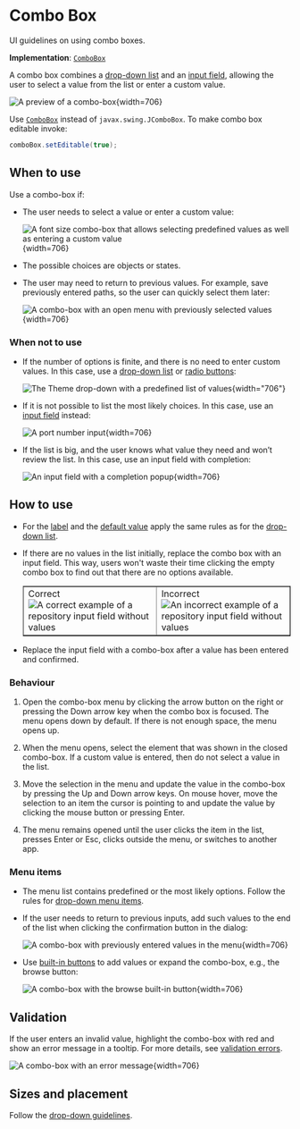 <!-- Copyright 2000-2024 JetBrains s.r.o. and contributors. Use of this source code is governed by the Apache 2.0 license. -->

# Combo Box

<link-summary>UI guidelines on using combo boxes.</link-summary>

<tldr>

**Implementation**: [`ComboBox`](%gh-ic%/platform/platform-api/src/com/intellij/openapi/ui/ComboBox.java)

</tldr>

A combo box combines a [drop-down list](drop_down.md) and an [input field](input_field.md), allowing the user to select a value from the list or enter a custom value.

![A preview of a combo-box](combobox.png){width=706}

Use [`ComboBox`](%gh-ic%/platform/platform-api/src/com/intellij/openapi/ui/ComboBox.java) instead of `javax.swing.JComboBox`.
To make combo box editable invoke:

```java
comboBox.setEditable(true);
```

## When to use

Use a combo-box if:

* The user needs to select a value or enter a custom value:

  ![A font size combo-box that allows selecting predefined values as well as entering a custom value](combobox_when_to_use_1.png){width=706}

* The possible choices are objects or states.


* The user may need to return to previous values. For example, save previously entered paths, so the user can quickly
  select them later:

  ![A combo-box with an open menu with previously selected values](combobox_when_to_use_2.png){width=706}

### When not to use

* If the number of options is finite, and there is no need to enter custom values. In this case, use a [drop-down list](drop_down.md) or [radio buttons](radio_button.md):

  ![The Theme drop-down with a predefined list of values](combobox_when_not_to_use_1.png){width="706"}

* If it is not possible to list the most likely choices. In this case, use an [input field](input_field.md) instead:
  
  ![A port number input](combobox_when_not_to_use_2.png){width=706}

* If the list is big, and the user knows what value they need and won’t review the list. In this case, use an input field with completion:
  
  ![An input field with a completion popup](combobox_when_not_to_use_3.png){width=706}

## How to use

* For the [label](drop_down.md#label) and the [default value](drop_down.md#default-value) apply the same rules as for the
[drop-down list](drop_down.md).

* If there are no values in the list initially, replace the combo box with an input field.
This way, users won't waste their time clicking the empty combo box to find out that there are no options available.
  
  <table style="none" border="false">
    <tr>
      <td width="50%">
        <format color="Green" style="bold">Correct</format><img src="combobox_how_to_use_1_correct.png" alt="A correct example of a repository input field without values"/>
      </td>
      <td width="50%">
        <format color="Red" style="bold">Incorrect</format><img src="combobox_how_to_use_1_incorrect.png" alt="An incorrect example of a repository input field without values"/>
      </td>
    </tr>
  </table>

* Replace the input field with a combo-box after a value has been entered and confirmed.

### Behaviour

1. Open the combo-box menu by clicking the arrow button on the right or pressing the <shortcut>Down</shortcut> arrow key when the combo box is focused.
The menu opens down by default. If there is not enough space, the menu opens up.

2. When the menu opens, select the element that was shown in the closed combo-box. If a custom value is entered, then do not select a value in the list.

3. Move the selection in the menu and update the value in the combo-box by pressing the <control>Up</control> and <control>Down</control> arrow keys.
On mouse hover, move the selection to an item the cursor is pointing to and update the value by clicking the mouse button or pressing <shortcut>Enter</shortcut>.

4. The menu remains opened until the user clicks the item in the list, presses <shortcut>Enter</shortcut> or <shortcut>Esc</shortcut>, clicks outside the menu,
or switches to another app.

### Menu items

* The menu list contains predefined or the most likely options. Follow the rules for [drop-down menu items](drop_down.md#menu-items).

* If the user needs to return to previous inputs, add such values to the end of the list when clicking the confirmation button in the dialog:

  ![A combo-box with previously entered values in the menu](combobox_menu_items_1.png){width=706}

* Use [built-in buttons](built_in_button.md) to add values or expand the combo-box, e.g., the browse button:

  ![A combo-box with the browse built-in button](combobox_menu_items_2.png){width=706}

## Validation

If the user enters an invalid value, highlight the combo-box with red and show an error message in a tooltip. For
more details, see [validation errors](validation_errors.md).

![A combo-box with an error message](combobox_validation.png){width=706}

## Sizes and placement

Follow the [drop-down guidelines](drop_down.md#sizes-and-placement).
